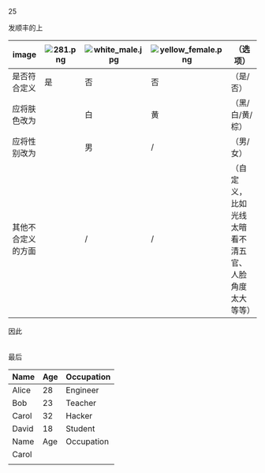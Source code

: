 25

发顺丰的上

| image              | ![281.png](images/female/281.png) | ![white_male.jpg](images/negative/white_male.jpg) | ![yellow_female.png](images/negative/yellow_female.png) | （选项）                                             |
| ------------------ | --------------------------------- | ------------------------------------------------- | ------------------------------------------------------- | ---------------------------------------------------- |
| 是否符合定义       | 是                                | 否                                                | 否                                                      | （是/否）                                            |
| 应将肤色改为       |                                   | 白                                                | 黄                                                      | （黑/白/黄/棕）                                      |
| 应将性别改为       |                                   | 男                                                | /                                                       | （男/女）                                            |
| 其他不合定义的方面 |                                   | /                                                 | /                                                       | （自定义，比如光线太暗看不清五官、人脸角度太大等等） |

因此

|      |      |      |
| ---- | ---- | ---- |

最后

| Name | Age | Occupation |
|------|-----|------------|
| Alice | 28  | Engineer   |
| Bob   | 23  | Teacher    |
| Carol | 32  | Hacker   |
| David | 18  | Student   |
| Name | Age | Occupation |
| Carol |   |    |
|  |   |    |